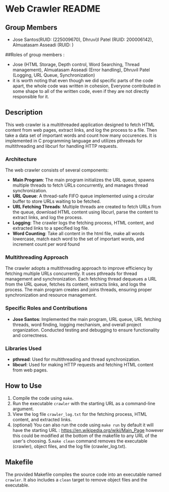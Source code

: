 # Web Crawler README

## Group Members
- Jose Santos(RUID: (225009670), Dhruvi)l Patel (RUID: 200006142), Almuatasam Asseadi (RUID: )

##Roles of group members : 
- Jose (HTML Storage, Depth control, Word Searching, Thread management), Almuatasam Asseadi (Error handling), Dhruvil Patel (Logging, URL Queue, Synchronization)
- it is worth noting that even though we did specific parts of the code apart, the whole code was written in cohesion, Everyone contributed in some shape to all of the written code, even if they are not directly responsible for it.

## Description
This web crawler is a multithreaded application designed to fetch HTML content from web pages, extract links, and log the process to a file. Then take a data set of important words and count how many occurences. It is implemented in C programming language and utilizes pthreads for multithreading and libcurl for handling HTTP requests.

### Architecture
The web crawler consists of several components:
- **Main Program**: The main program initializes the URL queue, spawns multiple threads to fetch URLs concurrently, and manages thread synchronization.
- **URL Queue**: A thread-safe FIFO queue implemented using a circular buffer to store URLs waiting to be fetched.
- **URL Fetching Threads**: Multiple threads are created to fetch URLs from the queue, download HTML content using libcurl, parse the content to extract links, and log the process.
- **Logging**: The crawler logs the fetching process, HTML content, and extracted links to a specified log file.
- **Word Counting**: Take all content in the html file, make all words lowercase, match each word to the set of important words, and increment count per word found

### Multithreading Approach
The crawler adopts a multithreading approach to improve efficiency by fetching multiple URLs concurrently. It uses pthreads for thread management and synchronization. Each fetching thread dequeues a URL from the URL queue, fetches its content, extracts links, and logs the process. The main program creates and joins threads, ensuring proper synchronization and resource management.

### Specific Roles and Contributions
- **Jose Santos**: Implemented the main program, URL queue, URL fetching threads, word finding, logging mechanism, and overall project organization. Conducted testing and debugging to ensure functionality and correctness.

### Libraries Used
- **pthread**: Used for multithreading and thread synchronization.
- **libcurl**: Used for making HTTP requests and fetching HTML content from web pages.

## How to Use
1. Compile the code using `make`.
2. Run the executable `crawler` with the starting URL as a command-line argument.
3. View the log file `crawler_log.txt` for the fetching process, HTML content, and extracted links.
4. (optional) You can also run the code using `make run` by default it will have the starting URL : https://en.wikipedia.org/wiki/Main_Page however this could be modified at the bottom of the makefile to any URL of the user's choosing. 
5.`make clean` command removes the executable (crawler), object files, and the log file (crawler_log.txt).

## Makefile
The provided Makefile compiles the source code into an executable named `crawler`. It also includes a `clean` target to remove object files and the executable.

